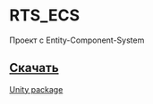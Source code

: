 # RTS_ECS
Проект с Entity-Component-System

[Скачать](https://drive.google.com/drive/folders/1d3JtY2H-Pc_txDUEIRUu3tWhVnQb0Msn?usp=sharing)
-----------------------------------------------------------------------------------------------
[Unity package](https://drive.google.com/file/d/12CLgcr2rx4xo34SObMPtaijSEeRNPhHn/view?usp=sharing)
